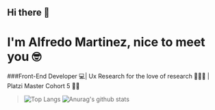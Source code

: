 ## Hi there 👋

<!--
**alfredomtzg/alfredomtzg** is a ✨ _special_ ✨ repository because its `README.md` (this file) appears on your GitHub profile.

Here are some ideas to get you started:

- 🔭 I’m currently working on ...
- 🌱 I’m currently learning ...
- 👯 I’m looking to collaborate on ...
- 🤔 I’m looking for help with ...
- 💬 Ask me about ...
- 📫 How to reach me: ...
- 😄 Pronouns: ...
- ⚡ Fun fact: ...
-->

# I'm Alfredo Martinez, nice to meet you 🤓

###Front-End Developer 💻| Ux Research for the love of research 🕵🏾‍♂️ | Platzi Master Cohort 5 💪💚

>![Top Langs](https://github-readme-stats.vercel.app/api/top-langs/?username=alfredomtzg&theme=radical)
>![Anurag's github stats](https://github-readme-stats.vercel.app/api?username=alfredomtzg&theme=radical)
